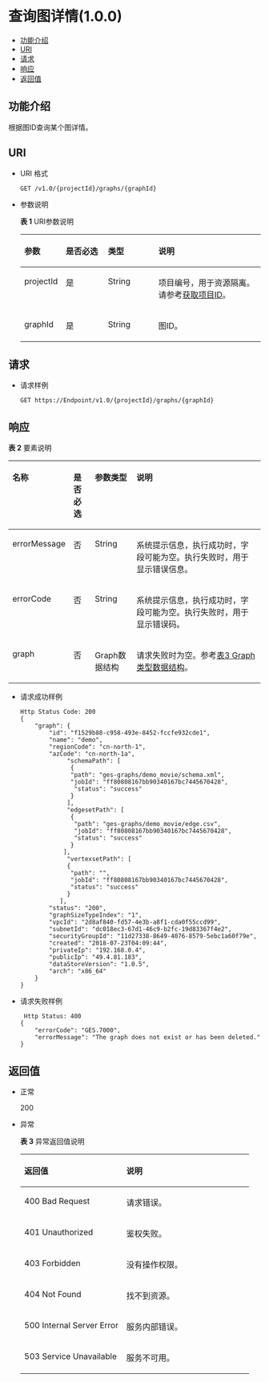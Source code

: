 # 查询图详情\(1.0.0\)<a name="ges_03_0017"></a>

-   [功能介绍](#section13112046)
-   [URI](#section50899550)
-   [请求](#section55442766)
-   [响应](#section29222847)
-   [返回值](#section61679034)

## 功能介绍<a name="section13112046"></a>

根据图ID查询某个图详情。

## URI<a name="section50899550"></a>

-   URI 格式

    ```
    GET /v1.0/{projectId}/graphs/{graphId}
    ```

-   参数说明

    **表 1**  URI参数说明

    <a name="table6608620617248"></a>
    <table><thead align="left"><tr id="row3675225817248"><th class="cellrowborder" valign="top" width="16.73%" id="mcps1.2.5.1.1"><p id="p595565431734"><a name="p595565431734"></a><a name="p595565431734"></a>参数</p>
    </th>
    <th class="cellrowborder" valign="top" width="17.669999999999998%" id="mcps1.2.5.1.2"><p id="p593506481734"><a name="p593506481734"></a><a name="p593506481734"></a>是否必选</p>
    </th>
    <th class="cellrowborder" valign="top" width="21.05%" id="mcps1.2.5.1.3"><p id="p426731451734"><a name="p426731451734"></a><a name="p426731451734"></a>类型</p>
    </th>
    <th class="cellrowborder" valign="top" width="44.55%" id="mcps1.2.5.1.4"><p id="p339727151734"><a name="p339727151734"></a><a name="p339727151734"></a>说明</p>
    </th>
    </tr>
    </thead>
    <tbody><tr id="row1808447217248"><td class="cellrowborder" valign="top" width="16.73%" headers="mcps1.2.5.1.1 "><p id="p264479361734"><a name="p264479361734"></a><a name="p264479361734"></a>projectId</p>
    </td>
    <td class="cellrowborder" valign="top" width="17.669999999999998%" headers="mcps1.2.5.1.2 "><p id="p619080841734"><a name="p619080841734"></a><a name="p619080841734"></a>是</p>
    </td>
    <td class="cellrowborder" valign="top" width="21.05%" headers="mcps1.2.5.1.3 "><p id="p484988711734"><a name="p484988711734"></a><a name="p484988711734"></a>String</p>
    </td>
    <td class="cellrowborder" valign="top" width="44.55%" headers="mcps1.2.5.1.4 "><p id="p360945161734"><a name="p360945161734"></a><a name="p360945161734"></a>项目编号，用于资源隔离。请参考<a href="获取项目ID.md">获取项目ID</a>。</p>
    </td>
    </tr>
    <tr id="row3934025317248"><td class="cellrowborder" valign="top" width="16.73%" headers="mcps1.2.5.1.1 "><p id="p62277391734"><a name="p62277391734"></a><a name="p62277391734"></a>graphId</p>
    </td>
    <td class="cellrowborder" valign="top" width="17.669999999999998%" headers="mcps1.2.5.1.2 "><p id="p346848441734"><a name="p346848441734"></a><a name="p346848441734"></a>是</p>
    </td>
    <td class="cellrowborder" valign="top" width="21.05%" headers="mcps1.2.5.1.3 "><p id="p580089451734"><a name="p580089451734"></a><a name="p580089451734"></a>String</p>
    </td>
    <td class="cellrowborder" valign="top" width="44.55%" headers="mcps1.2.5.1.4 "><p id="p11040821734"><a name="p11040821734"></a><a name="p11040821734"></a>图ID。</p>
    </td>
    </tr>
    </tbody>
    </table>


## 请求<a name="section55442766"></a>

-   请求样例

    ```
    GET https://Endpoint/v1.0/{projectId}/graphs/{graphId} 
    ```


## 响应<a name="section29222847"></a>

**表 2**  要素说明

<a name="table13346946"></a>
<table><thead align="left"><tr id="row52871723"><th class="cellrowborder" valign="top" width="17.48%" id="mcps1.2.5.1.1"><p id="p54751131"><a name="p54751131"></a><a name="p54751131"></a>名称</p>
</th>
<th class="cellrowborder" valign="top" width="8.780000000000001%" id="mcps1.2.5.1.2"><p id="p5656599"><a name="p5656599"></a><a name="p5656599"></a>是否必选</p>
</th>
<th class="cellrowborder" valign="top" width="17.169999999999998%" id="mcps1.2.5.1.3"><p id="p55531400"><a name="p55531400"></a><a name="p55531400"></a>参数类型</p>
</th>
<th class="cellrowborder" valign="top" width="56.57%" id="mcps1.2.5.1.4"><p id="p1749590"><a name="p1749590"></a><a name="p1749590"></a>说明</p>
</th>
</tr>
</thead>
<tbody><tr id="row15746315"><td class="cellrowborder" valign="top" width="17.48%" headers="mcps1.2.5.1.1 "><p id="p383151"><a name="p383151"></a><a name="p383151"></a>errorMessage</p>
</td>
<td class="cellrowborder" valign="top" width="8.780000000000001%" headers="mcps1.2.5.1.2 "><p id="p31035234"><a name="p31035234"></a><a name="p31035234"></a>否</p>
</td>
<td class="cellrowborder" valign="top" width="17.169999999999998%" headers="mcps1.2.5.1.3 "><p id="p30826063"><a name="p30826063"></a><a name="p30826063"></a>String</p>
</td>
<td class="cellrowborder" valign="top" width="56.57%" headers="mcps1.2.5.1.4 "><p id="p13883164"><a name="p13883164"></a><a name="p13883164"></a>系统提示信息，执行成功时，字段可能为空。执行失败时，用于显示错误信息。</p>
</td>
</tr>
<tr id="row57839614"><td class="cellrowborder" valign="top" width="17.48%" headers="mcps1.2.5.1.1 "><p id="p54497151"><a name="p54497151"></a><a name="p54497151"></a>errorCode</p>
</td>
<td class="cellrowborder" valign="top" width="8.780000000000001%" headers="mcps1.2.5.1.2 "><p id="p52193076"><a name="p52193076"></a><a name="p52193076"></a>否</p>
</td>
<td class="cellrowborder" valign="top" width="17.169999999999998%" headers="mcps1.2.5.1.3 "><p id="p66889605"><a name="p66889605"></a><a name="p66889605"></a>String</p>
</td>
<td class="cellrowborder" valign="top" width="56.57%" headers="mcps1.2.5.1.4 "><p id="p49348956"><a name="p49348956"></a><a name="p49348956"></a>系统提示信息，执行成功时，字段可能为空。执行失败时，用于显示错误码。</p>
</td>
</tr>
<tr id="row41487420"><td class="cellrowborder" valign="top" width="17.48%" headers="mcps1.2.5.1.1 "><p id="p5037844"><a name="p5037844"></a><a name="p5037844"></a>graph</p>
</td>
<td class="cellrowborder" valign="top" width="8.780000000000001%" headers="mcps1.2.5.1.2 "><p id="p5412196"><a name="p5412196"></a><a name="p5412196"></a>否</p>
</td>
<td class="cellrowborder" valign="top" width="17.169999999999998%" headers="mcps1.2.5.1.3 "><p id="p35734741"><a name="p35734741"></a><a name="p35734741"></a>Graph数据结构</p>
</td>
<td class="cellrowborder" valign="top" width="56.57%" headers="mcps1.2.5.1.4 "><p id="p8832910"><a name="p8832910"></a><a name="p8832910"></a>请求失败时为空。参考<a href="查询图列表(1-0-0).md#table43692815">表3 Graph类型数据结构</a>。</p>
</td>
</tr>
</tbody>
</table>

-   请求成功样例

    ```
    Http Status Code: 200
    {
        "graph": {
            "id": "f1529b88-c958-493e-8452-fccfe932cde1",
            "name": "demo",
            "regionCode": "cn-north-1",
            "azCode": "cn-north-1a",
                 "schemaPath": [
                  {
                  "path": "ges-graphs/demo_movie/schema.xml",
                  "jobId": "ff80808167bb90340167bc7445670428",
                   "status": "success"
                  }
                 ],
                 "edgesetPath": [
                  {
                   "path": "ges-graphs/demo_movie/edge.csv",
                   "jobId": "ff80808167bb90340167bc7445670428",
                   "status": "success"
                  }
                ],
                 "vertexsetPath": [
                 {
                  "path": "",
                  "jobId": "ff80808167bb90340167bc7445670428",
                  "status": "success"
                 }
               ],
            "status": "200",
            "graphSizeTypeIndex": "1",
            "vpcId": "2d8af840-fd57-4e3b-a8f1-cda0f55ccd99",
            "subnetId": "dc018ec3-67d1-46c9-b2fc-19d83367f4e2",
            "securityGroupId": "11d27338-8649-4076-8579-5ebc1a60f79e",
            "created": "2018-07-23T04:09:44",
            "privateIp": "192.168.0.4",
            "publicIp": "49.4.81.183",
            "dataStoreVersion": "1.0.5",
            "arch": "x86_64"
        }
    }
    ```

-   请求失败样例

    ```
     Http Status: 400
    {
        "errorCode": "GES.7000",
        "errorMessage": "The graph does not exist or has been deleted."
    }
    ```


## 返回值<a name="section61679034"></a>

-   正常

    200

-   异常

    **表 3**  异常返回值说明

    <a name="table21182911172628"></a>
    <table><thead align="left"><tr id="row22686601172628"><th class="cellrowborder" valign="top" width="44.56%" id="mcps1.2.3.1.1"><p id="p29113043172638"><a name="p29113043172638"></a><a name="p29113043172638"></a>返回值</p>
    </th>
    <th class="cellrowborder" valign="top" width="55.44%" id="mcps1.2.3.1.2"><p id="p9346244172638"><a name="p9346244172638"></a><a name="p9346244172638"></a>说明</p>
    </th>
    </tr>
    </thead>
    <tbody><tr id="row13233353172628"><td class="cellrowborder" valign="top" width="44.56%" headers="mcps1.2.3.1.1 "><p id="p50316832172638"><a name="p50316832172638"></a><a name="p50316832172638"></a>400 Bad Request</p>
    </td>
    <td class="cellrowborder" valign="top" width="55.44%" headers="mcps1.2.3.1.2 "><p id="p49131611172638"><a name="p49131611172638"></a><a name="p49131611172638"></a>请求错误。</p>
    </td>
    </tr>
    <tr id="row657300172628"><td class="cellrowborder" valign="top" width="44.56%" headers="mcps1.2.3.1.1 "><p id="p47920375172638"><a name="p47920375172638"></a><a name="p47920375172638"></a>401 Unauthorized</p>
    </td>
    <td class="cellrowborder" valign="top" width="55.44%" headers="mcps1.2.3.1.2 "><p id="p56345162172638"><a name="p56345162172638"></a><a name="p56345162172638"></a>鉴权失败。</p>
    </td>
    </tr>
    <tr id="row23989959172628"><td class="cellrowborder" valign="top" width="44.56%" headers="mcps1.2.3.1.1 "><p id="p4998764172638"><a name="p4998764172638"></a><a name="p4998764172638"></a>403 Forbidden</p>
    </td>
    <td class="cellrowborder" valign="top" width="55.44%" headers="mcps1.2.3.1.2 "><p id="p2246721172638"><a name="p2246721172638"></a><a name="p2246721172638"></a>没有操作权限。</p>
    </td>
    </tr>
    <tr id="row49197943172628"><td class="cellrowborder" valign="top" width="44.56%" headers="mcps1.2.3.1.1 "><p id="p27247364172638"><a name="p27247364172638"></a><a name="p27247364172638"></a>404 Not Found</p>
    </td>
    <td class="cellrowborder" valign="top" width="55.44%" headers="mcps1.2.3.1.2 "><p id="p59552853172638"><a name="p59552853172638"></a><a name="p59552853172638"></a>找不到资源。</p>
    </td>
    </tr>
    <tr id="row13744769172628"><td class="cellrowborder" valign="top" width="44.56%" headers="mcps1.2.3.1.1 "><p id="p61704332172638"><a name="p61704332172638"></a><a name="p61704332172638"></a>500 Internal Server Error</p>
    </td>
    <td class="cellrowborder" valign="top" width="55.44%" headers="mcps1.2.3.1.2 "><p id="p31994980172638"><a name="p31994980172638"></a><a name="p31994980172638"></a>服务内部错误。</p>
    </td>
    </tr>
    <tr id="row305099172628"><td class="cellrowborder" valign="top" width="44.56%" headers="mcps1.2.3.1.1 "><p id="p37564761172638"><a name="p37564761172638"></a><a name="p37564761172638"></a>503 Service Unavailable</p>
    </td>
    <td class="cellrowborder" valign="top" width="55.44%" headers="mcps1.2.3.1.2 "><p id="p22846801172638"><a name="p22846801172638"></a><a name="p22846801172638"></a>服务不可用。</p>
    </td>
    </tr>
    </tbody>
    </table>


